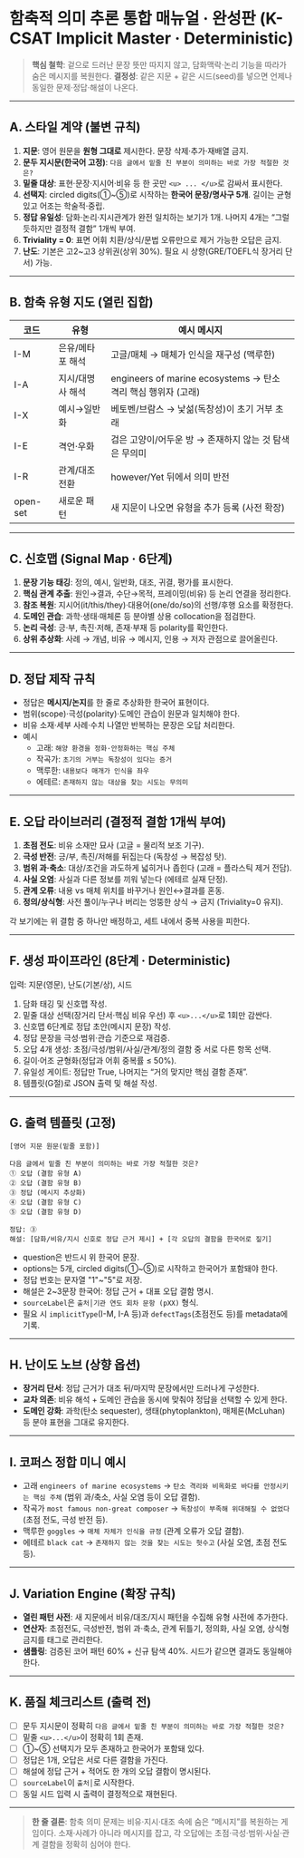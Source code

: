 # 함축적 의미 추론 통합 매뉴얼 · 완성판 (K-CSAT Implicit Master · Deterministic)

> **핵심 철학**: 겉으로 드러난 문장 뜻만 따지지 않고, 담화맥락·논리 기능을 따라가 숨은 메시지를 복원한다.
> **결정성**: 같은 지문 + 같은 시드(seed)를 넣으면 언제나 동일한 문제·정답·해설이 나온다.

---

## A. 스타일 계약 (불변 규칙)

1. **지문**: 영어 원문을 **원형 그대로** 제시한다. 문장 삭제·추가·재배열 금지.
2. **문두 지시문(한국어 고정)**: `다음 글에서 밑줄 친 부분이 의미하는 바로 가장 적절한 것은?`
3. **밑줄 대상**: 표현·문장·지시어·비유 등 한 곳만 `<u> ... </u>`로 감싸서 표시한다.
4. **선택지**: circled digits(①~⑤)로 시작하는 **한국어 문장/명사구 5개**. 길이는 균형 있고 어조는 학술적·중립.
5. **정답 유일성**: 담화·논리·지시관계가 완전 일치하는 보기가 1개. 나머지 4개는 “그럴듯하지만 결정적 결함” 1개씩 부여.
6. **Triviality = 0**: 표면 어휘 치환/상식/문법 오류만으로 제거 가능한 오답은 금지.
7. **난도**: 기본은 고2~고3 상위권(상위 30%). 필요 시 상향(GRE/TOEFL식 장거리 단서) 가능.

---

## B. 함축 유형 지도 (열린 집합)

| 코드 | 유형 | 예시 메시지 |
|------|------|--------------|
| I-M | 은유/메타포 해석 | 고글/매체 → 매체가 인식을 재구성 (맥루한) |
| I-A | 지시/대명사 해석 | engineers of marine ecosystems → 탄소 격리 핵심 행위자 (고래) |
| I-X | 예시→일반화 | 베토벤/브람스 → 낯섦(독창성)이 초기 거부 초래 |
| I-E | 격언·우화 | 검은 고양이/어두운 방 → 존재하지 않는 것 탐색은 무의미 |
| I-R | 관계/대조 전환 | however/Yet 뒤에서 의미 반전 |
| open-set | 새로운 패턴 | 새 지문이 나오면 유형을 추가 등록 (사전 확장) |

---

## C. 신호맵 (Signal Map · 6단계)

1. **문장 기능 태깅**: 정의, 예시, 일반화, 대조, 귀결, 평가를 표시한다.
2. **핵심 관계 추출**: 원인→결과, 수단→목적, 프레이밍(비유) 등 논리 연결을 정리한다.
3. **참조 복원**: 지시어(it/this/they)·대용어(one/do/so)의 선행/후행 요소를 확정한다.
4. **도메인 관습**: 과학·생태·매체론 등 분야별 상용 collocation을 점검한다.
5. **논리 극성**: 긍·부, 촉진·저해, 존재·부재 등 polarity를 확인한다.
6. **상위 추상화**: 사례 → 개념, 비유 → 메시지, 인용 → 저자 관점으로 끌어올린다.

---

## D. 정답 제작 규칙

- 정답은 **메시지/논지**를 한 줄로 추상화한 한국어 표현이다.
- 범위(scope)·극성(polarity)·도메인 관습이 원문과 일치해야 한다.
- 비유 소재·세부 사례·수치 나열만 반복하는 문장은 오답 처리한다.
- 예시
  - 고래: `해양 환경을 정화·안정화하는 핵심 주체`
  - 작곡가: `초기의 거부는 독창성이 있다는 증거`
  - 맥루한: `내용보다 매개가 인식을 좌우`
  - 에테르: `존재하지 않는 대상을 찾는 시도는 무의미`

---

## E. 오답 라이브러리 (결정적 결함 1개씩 부여)

1. **초점 전도**: 비유 소재만 묘사 (고글 = 물리적 보조 기구).
2. **극성 반전**: 긍/부, 촉진/저해를 뒤집는다 (독창성 → 복잡성 탓).
3. **범위 과·축소**: 대상/조건을 과도하게 넓히거나 좁힌다 (고래 = 플라스틱 제거 전담).
4. **사실 오염**: 사실과 다른 정보를 끼워 넣는다 (에테르 실재 단정).
5. **관계 오류**: 내용 vs 매체 위치를 바꾸거나 원인↔결과를 혼동.
6. **정의/상식형**: 사전 풀이/누구나 버리는 엉뚱한 상식 → 금지 (Triviality=0 유지).

각 보기에는 위 결함 중 하나만 배정하고, 세트 내에서 중복 사용을 피한다.

---

## F. 생성 파이프라인 (8단계 · Deterministic)

입력: 지문(영문), 난도(기본/상), 시드

1. 담화 태깅 및 신호맵 작성.
2. 밑줄 대상 선택(장거리 단서·핵심 비유 우선) 후 `<u>...</u>`로 1회만 감싼다.
3. 신호맵 6단계로 정답 초안(메시지 문장) 작성.
4. 정답 문장을 극성·범위·관습 기준으로 재검증.
5. 오답 4개 생성: 초점/극성/범위/사실/관계/정의 결함 중 서로 다른 항목 선택.
6. 길이·어조 균형화(정답과 어휘 중복률 ≤ 50%).
7. 유일성 게이트: 정답만 True, 나머지는 “거의 맞지만 핵심 결함 존재”.
8. 템플릿(G절)로 JSON 출력 및 해설 작성.

---

## G. 출력 템플릿 (고정)

```
[영어 지문 원문(밑줄 포함)]

다음 글에서 밑줄 친 부분이 의미하는 바로 가장 적절한 것은?
① 오답 (결함 유형 A)
② 오답 (결함 유형 B)
③ 정답 (메시지 추상화)
④ 오답 (결함 유형 C)
⑤ 오답 (결함 유형 D)

정답: ③
해설: [담화/비유/지시 신호로 정답 근거 제시] + [각 오답의 결함을 한국어로 짚기]
```

- question은 반드시 위 한국어 문장.
- options는 5개, circled digits(①~⑤)로 시작하고 한국어가 포함돼야 한다.
- 정답 번호는 문자열 "1"~"5"로 저장.
- 해설은 2~3문장 한국어: 정답 근거 + 대표 오답 결함 명시.
- `sourceLabel`은 `출처│기관 연도 회차 문항 (pXX)` 형식.
- 필요 시 `implicitType`(I-M, I-A 등)과 `defectTags`(초점전도 등)를 metadata에 기록.

---

## H. 난이도 노브 (상향 옵션)

- **장거리 단서**: 정답 근거가 대조 뒤/마지막 문장에서만 드러나게 구성한다.
- **교차 의존**: 비유 해석 + 도메인 관습을 동시에 맞춰야 정답을 선택할 수 있게 한다.
- **도메인 강화**: 과학(탄소 sequester), 생태(phytoplankton), 매체론(McLuhan) 등 분야 표현을 그대로 유지한다.

---

## I. 코퍼스 정합 미니 예시

- 고래 `engineers of marine ecosystems` → `탄소 격리와 비옥화로 바다를 안정시키는 핵심 주체` (범위 과/축소, 사실 오염 등이 오답 결함).
- 작곡가 `most famous non-great composer` → `독창성이 부족해 위대해질 수 없었다` (초점 전도, 극성 반전 등).
- 맥루한 `goggles` → `매체 자체가 인식을 규정` (관계 오류가 오답 결함).
- 에테르 `black cat` → `존재하지 않는 것을 찾는 시도는 헛수고` (사실 오염, 초점 전도 등).

---

## J. Variation Engine (확장 규칙)

- **열린 패턴 사전**: 새 지문에서 비유/대조/지시 패턴을 수집해 유형 사전에 추가한다.
- **연산자**: 초점전도, 극성반전, 범위 과·축소, 관계 뒤틀기, 정의화, 사실 오염, 상식형 금지를 태그로 관리한다.
- **샘플링**: 검증된 코어 패턴 60% + 신규 탐색 40%. 시드가 같으면 결과도 동일해야 한다.

---

## K. 품질 체크리스트 (출력 전)

- [ ] 문두 지시문이 정확히 `다음 글에서 밑줄 친 부분이 의미하는 바로 가장 적절한 것은?`
- [ ] 밑줄 `<u>...</u>`이 정확히 1회 존재.
- [ ] ①~⑤ 선택지가 모두 존재하고 한국어가 포함돼 있다.
- [ ] 정답은 1개, 오답은 서로 다른 결함을 가진다.
- [ ] 해설에 정답 근거 + 적어도 한 개의 오답 결함이 명시된다.
- [ ] `sourceLabel`이 `출처│`로 시작한다.
- [ ] 동일 시드 입력 시 출력이 결정적으로 재현된다.

---

> **한 줄 결론**: 함축 의미 문제는 비유·지시·대조 속에 숨은 “메시지”를 복원하는 게임이다. 소재·사례가 아니라 메시지를 잡고, 각 오답에는 초점·극성·범위·사실·관계 결함을 정확히 심어야 한다.
